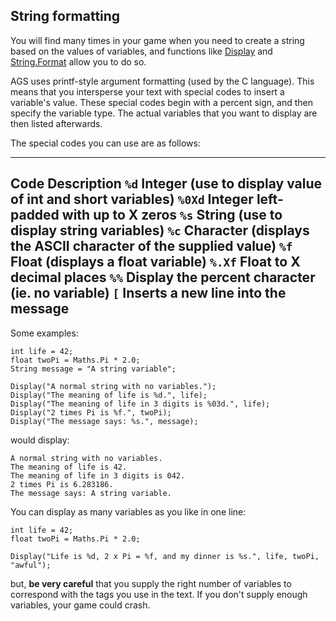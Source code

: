String formatting
-----------------

You will find many times in your game when you need to create a string
based on the values of variables, and functions like
[Display](topic73#Display) and
[String.Format](topic71#String.Format) allow you to do so.

AGS uses printf-style argument formatting (used by the C language). This
means that you intersperse your text with special codes to insert a
variable's value. These special codes begin with a percent sign, and
then specify the variable type. The actual variables that you want to
display are then listed afterwards.

The special codes you can use are as follows:

---
  **Code**   **Description**
  `%d`       Integer (use to display value of int and short variables)
  `%0Xd`     Integer left-padded with up to X zeros
  `%s`       String (use to display string variables)
  `%c`       Character (displays the ASCII character of the supplied value)
  `%f`       Float (displays a float variable)
  `%.Xf`     Float to X decimal places
  `%%`       Display the percent character (ie. no variable)
  `[`        Inserts a new line into the message
---

Some examples:

    int life = 42;
    float twoPi = Maths.Pi * 2.0;
    String message = "A string variable";

    Display("A normal string with no variables.");
    Display("The meaning of life is %d.", life);
    Display("The meaning of life in 3 digits is %03d.", life);
    Display("2 times Pi is %f.", twoPi);
    Display("The message says: %s.", message);

would display:

    A normal string with no variables.
    The meaning of life is 42.
    The meaning of life in 3 digits is 042.
    2 times Pi is 6.283186.
    The message says: A string variable.

You can display as many variables as you like in one line:

    int life = 42;
    float twoPi = Maths.Pi * 2.0;

    Display("Life is %d, 2 x Pi = %f, and my dinner is %s.", life, twoPi, "awful");

but, **be very careful** that you supply the right number of variables
to correspond with the tags you use in the text. If you don't supply
enough variables, your game could crash.
